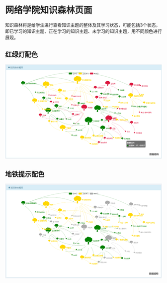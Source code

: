 # 网络学院知识森林页面
知识森林将是给学生进行查看知识主题的整体及其学习状态，可能包括3个状态，即已学习的知识主题、正在学习的知识主题、未学习的知识主题，用不同颜色进行展现。

## 红绿灯配色
![](shortcuts/HLD.png)

## 地铁提示配色
![](shortcuts/METRO.png)
